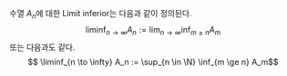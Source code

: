 수열 $A_n$에 대한 Limit inferior는 다음과 같이 정의된다.
$$
\liminf_{n \to \infty} A_n := \lim_{n \to \infty} \inf_{m \ge n} A_m
$$
또는 다음과도 같다.
$$
\liminf_{n \to \infty} A_n := \sup_{n \in \N} \inf_{m \ge n} A_m$$